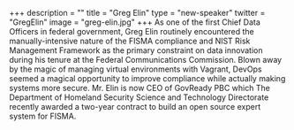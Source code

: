 +++
description = ""
title = "Greg Elin"
type = "new-speaker"
twitter = "GregElin"
image = "greg-elin.jpg"
+++
As one of the first Chief Data Officers in federal government, Greg Elin routinely encountered the manually-intensive nature of the FISMA compliance and NIST Risk Management Framework as the primary constraint on data innovation during his tenure at the Federal Communications Commission. Blown away by the magic of managing virtual environments with Vagrant, DevOps seemed a magical opportunity to improve compliance while actually making systems more secure. Mr. Elin is now CEO of GovReady PBC which The Department of Homeland Security Science and Technology Directorate recently awarded a two-year contract to build an open source expert system for FISMA.
